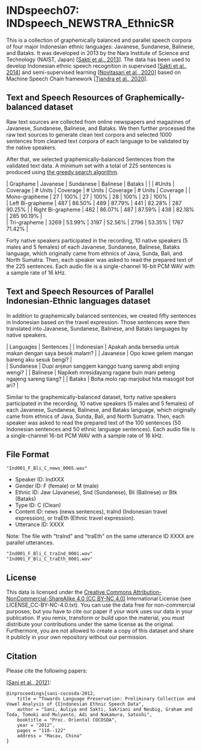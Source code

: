 # INDspeech07: INDspeech_NEWSTRA_EthnicSR

This is a collection of graphemically balanced and parallel speech corpora of four major Indonesian ethnic languages: Javanese, Sundanese, Balinese, and Bataks. It was developed in 2013 by the Nara Institute of Science and Technology (NAIST, Japan) [[Sakti et al., 2013](https://ieeexplore.ieee.org/document/6709907)]. The data has been used to develop Indonesian ethnic speech recognition in supervised [[Sakti et al., 2014](https://www.isca-speech.org/archive/sltu_2014/sakti14_sltu.html)] and semi-supervised learning [[Novitasari et al., 2020](https://aclanthology.org/2020.sltu-1.18/)] based on Machine Speech Chain framework [[Tjandra et al., 2020](https://ieeexplore.ieee.org/document/9020132)]. 

## Text and Speech Resources of Graphemically-balanced dataset

Raw text sources are collected from online newspapers and magazines of Javanese, Sundanese, Balinese, and Bataks. We then further processed the raw text sources to generate clean text corpora and selected 1000 sentences from cleaned text corpora of each language to be validated by the native speakers.

After that, we selected graphemically-balanced Sentences from the validated text data. A minimum set with a total of 225 sentences is produced using [the greedy search algorithm](https://www.internationalphoneticassociation.org/icphs-proceedings/ICPhS2003/papers/p15_3145.pdf). 

| Graphame | Javanese |  Sundanese |  Balinese | Bataks | 
|                    | #Units | Coverage | # Units | Coverage | # Units | Coverage | # Units | Coverage | 
| Mono-grapheme | 27 | 100% | 27 | 100% | 28 | 100% | 23 | 100% |  
| Left Bi-grapheme | 487 | 86.50% | 489 | 87.79% | 441 | 82.28% | 287 90.25% | 
| Right Bi-grapheme | 482 | 86.07% | 487 | 87.59% | 438 | 82.18% | 285 90.19% |  
| Tri-grapheme | 3269 | 53.99% | 3197 | 52.56% | 2796 | 53.35% | 1767 71.42% | 

Forty native speakers participated in the recording, 10 native speakers (5 males and 5 females) of each Javanese, Sundanese, Balinese, Bataks language, which originally came from ethnics of Java, Sunda, Bali, and North Sumatra. Then, each speaker was asked to read the prepared text of the 225 sentences. Each audio file is a single-channel 16-bit PCM WAV with a sample rate of 16 kHz.

## Text and Speech Resources of Parallel Indonesian-Ethnic languages dataset

In addition to graphemically balanced sentences, we created fifty sentences in Indonesian based on the travel expression. Those sentences were then translated into Javanese, Sundanese, Balinese, and Bataks languages by native speakers. 

| Languages | Sentences | 
| Indonesian | Apakah anda bersedia untuk makan dengan saya besok malam? | 
| Javanese | Opo kowe gelem mangan bareng aku sesuk bengi? |  
| Sundanese | Dupi anjeun sanggem kanggo tuang sareng abdi enjing wengi? | 
| Balinese | Napikeh mresidayang ragane buin mani peteng ngajeng sareng tiang? | 
| Bataks | Boha molo rap marjobut hita masogot bot ari? | 

Similar to the graphemically-balanced dataset, forty native speakers participated in the recording, 10 native speakers (5 males and 5 females) of each Javanese, Sundanese, Balinese, and Bataks language, which originally came from ethnics of Java, Sunda, Bali, and North Sumatra. Then, each speaker was asked to read the prepared text of the 100 sentences (50 Indonesian sentences and 50 ethnic language sentences). Each audio file is a single-channel 16-bit PCM WAV with a sample rate of 16 kHz.

## File Format

```
"Ind001_F_Bli_C_news_0065.wav" 
```

- Speaker ID: IndXXX
- Gender ID: F (female) or M (male)
- Ethnic ID: Jaw (Javanese), Snd (Sundanese), Bli (Balinese) or Btk (Bataks)
- Type ID: C (Clean) 
- Content ID: news (news sentences), traInd (Indonesian travel expression), or traEth (Ethnic travel expression).
- Utterance ID: XXXX 

Note:
The file with "traInd" and "traEth" on the same utterance ID XXXX are parallel utterances. 
```
"Ind001_F_Bli_C_traInd_0001.wav"
"Ind001_F_Bli_C_traEth_0001.wav"
```

## License

This data is licensed under the [Creative Commons Attribution-NonCommercial-ShareAlike 4.0 (CC BY-NC 4.0)](https://creativecommons.org/licenses/by-nc-sa/4.0/) International License (see LICENSE_CC-BY-NC-4.0.txt). You can use the data free for non-commercial purposes, but you have to cite our paper if your work uses our data in your publication. If you remix, transform or build upon the material, you must distribute your contributions under the same license as the original. Furthermore, you are not allowed to create a copy of this dataset and share it publicly in your own repository without our permission.

## Citation

Please cite the following papers:

[[Sani et al., 2012](doc/2012_ssakti_OCOCOSDA.pdf)]:

```
@inproceedings{sani-cocosda-2012,
    title = "Towards Language Preservation: Preliminary Collection and Vowel Analysis of {I}ndonesian Ethnic Speech Data",
    author = "Sani, Auliya and Sakti, Sakriani and Neubig, Graham and Toda, Tomoki and Mulyanto, Adi and Nakamura, Satoshi",
    booktitle = "Proc. Oriental COCOSDA",
    year = "2012",
    pages = "118--122"
    address = "Macau, China"
}
```
